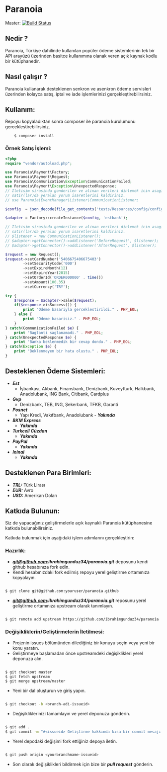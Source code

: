 # Paranoia

Master: [![Build Status](https://travis-ci.org/ibrahimgunduz34/paranoia.png?branch=master)](https://travis-ci.org/ibrahimgunduz34/paranoia)

## Nedir ?
Paranoia, Türkiye dahilinde kullanılan popüler ödeme sistemlerinin tek bir API arayüzü üzerinden basitce kullanımına olanak veren açık kaynak kodlu bir kütüphanedir.

## Nasıl çalışır ?
Paranoia kullanarak desteklenen senkron ve asenkron ödeme servisleri üzerinden kolayca satış, iptal ve iade işlemlerinizi gerçekleştirebilirsiniz.

## Kullanım:

Repoyu kopyaladıktan sonra composer ile paranoia kurulumunu gerceklestirebilirsiniz.
```shell
	$ composer install
```

### Örnek Satış İşlemi:

```php
<?php
require "vendor/autoload.php";

use Paranoia\Payment\Factory;
use Paranoia\Payment\Request;
use Paranoia\Communication\Exception\CommunicationFailed;
use Paranoia\Payment\Exception\UnexpectedResponse;
// Iletisim sirasinda gonderilen ve alinan verileri dinlemek icin asagidaki
// satir(lar)da yeralan yorum isaretlerini kaldiriniz.
// use Paranoia\EventManager\Listener\CommunicationListener;

$config  = json_decode(file_get_contents('tests/Resources/config/config.json'));

$adapter = Factory::createInstance($config, 'estbank');

// Iletisim sirasinda gonderilen ve alinan verileri dinlemek icin asagidaki
// satir(lar)da yeralan yorum isaretlerini kaldiriniz.
// $listener = new CommunicationListener();
// $adapter->getConnector()->addListener('BeforeRequest', $listener);
// $adapter->getConnector()->addListener('AfterRequest', $listener);

$request = new Request();
$request->setCardNumber('5406675406675403')
        ->setSecurityCode('000')
        ->setExpireMonth(12)
        ->setExpireYear(2015)
        ->setOrderId('ORDER000000' . time())
        ->setAmount(100.35)
        ->setCurrency('TRY');

try {
    $response = $adapter->sale($request);
    if($response->isSuccess()) {
        print "Odeme basariyla gerceklestirildi." . PHP_EOL;
    } else {
        print "Odeme basarisiz." . PHP_EOL;
    }
} catch(CommunicationFailed $e) {
    print "Baglanti saglanamadi." . PHP_EOL;
} catch(UnexpectedResponse $e) {
    print "Banka beklenmedik bir cevap dondu." . PHP_EOL;
} catch(Exception $e) {
    print "Beklenmeyen bir hata olustu." . PHP_EOL;
}
```

## Desteklenen Ödeme Sistemleri:

* ***Est***
	* İşbankası, Akbank, Finansbank, Denizbank, Kuveytturk, Halkbank, Anadolubank, ING Bank, Citibank, Cardplus
* ***Gvp***
	* Denizbank, TEB, ING, Şekerbank, TFKB, Garanti
* ***Posnet***
	* Yapı Kredi, Vakıfbank, Anadolubank - ***Yakında***
* ***BKM Express***
	* ***Yakında***
* ***Turkcell Cüzdan***
	* ***Yakında***
* ***PayPal***
	* ***Yakında***
* ***Ininal***
	* ***Yakında***

## Desteklenen Para Birimleri:

* ***TRL:*** Türk Lirası
* ***EUR:*** Avro
* ***USD:*** Amerikan Doları

## Katkıda Bulunun:
Siz de yapacağınız geliştirmelerle açık kaynaklı Paranoia kütüphanesine katkıda bulunabilirsiniz.

Katkıda bulunmak için aşağıdaki işlem adımlarını gerçekleştirin:

### Hazırlık:

* ***git@github.com:ibrahimgunduz34/paranoia.git*** deposunu kendi github hesabınıza fork edin.
* Kendi hesabınızdaki fork edilmiş repoyu yerel geliştirme ortamınıza kopyalayın.

```sh

$ git clone git@github.com:youruser/paranoia.github

```
* ***git@github.com:ibrahimgunduz34/paranoia.git*** reposunu yerel geliştirme ortamınıza upstream olarak tanımlayın.

```sh

$ git remote add upstream https://github.com/ibrahimgunduz34/paranoia

```

### Değişikliklerin/Geliştirmelerin İletilmesi:

* Projenin issues bölümünden dilediğiniz bir konuyu seçin veya yeni bir konu yaratın.
* Geliştirmeye başlamadan önce upstreamdeki değişiklikleri yerel deponuza alın.

```sh

$ git checkout master
$ git fetch upstream
$ git merge upstream/master

```

* Yeni bir dal oluşturun ve giriş yapın.

```sh

$ git checkout -b <branch-adi-issueid>

```

* Değişikliklerinizi tamamlayın ve yerel deponuza gönderin.

```sh

$ git add .
$ git commit -m "#<issueid> Geliştirme hakkında kısa bir commit mesajı."

```

* Yerel depodaki değişimi fork ettiğiniz depoya iletin.

```sh

$ git push origin <yourbranchname-issueid>

```
* Son olarak değişiklikleri bildirmek için bize bir ***pull request*** gönderin.

